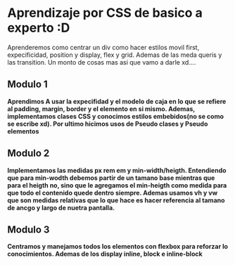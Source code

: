 # Aprendizaje por CSS de basico a experto :D

Aprenderemos como centrar un div como hacer estilos movil first, expecificidad, position y display, flex y grid.
Ademas de las meda queris y las transition.
Un monto de cosas mas asi que vamo a darle xd....

## Modulo 1

**Aprendimos A usar la expecifidad y el modelo de caja en lo que se refiere al padding, margin, border y el elemento en si mismo. Ademas, implementamos clases CSS y conocimos estilos embebidos(no se como se escribe xd). Por ultimo hicimos usos de Pseudo clases y Pseudo elementos**

## Modulo 2

**Implementamos las medidas px rem em y min-width/heigth. Entendiendo que para min-wodth debemos partir de un tamano base mientras que para el heigth no, sino que le agregamos el min-heigth como medida para que todo el contenido quede dentro siempre. Ademas usamos vh y vw que son medidas relativas que lo que hace es hacer referencia al tamano de ancgo y largo de nuetra pantalla.**


## Modulo 3

**Centramos y manejamos todos los elementos con flexbox para reforzar lo conocimientos. Ademas de los display inline, block e inline-block**